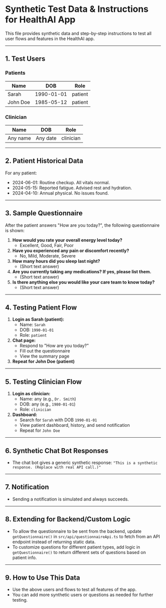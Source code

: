 # Synthetic Test Data & Instructions for HealthAI App

This file provides synthetic data and step-by-step instructions to test all user flows and features in the HealthAI app.

---

## 1. **Test Users**

### **Patients**

| Name     | DOB        | Role    |
| -------- | ---------- | ------- |
| Sarah    | 1990-01-01 | patient |
| John Doe | 1985-05-12 | patient |

### **Clinician**

| Name     | DOB      | Role      |
| -------- | -------- | --------- |
| Any name | Any date | clinician |

---

## 2. **Patient Historical Data**

For any patient:

- 2024-06-01: Routine checkup. All vitals normal.
- 2024-05-15: Reported fatigue. Advised rest and hydration.
- 2024-04-10: Annual physical. No issues found.

---

## 3. **Sample Questionnaire**

After the patient answers "How are you today?", the following questionnaire is shown:

1. **How would you rate your overall energy level today?**
   - Excellent, Good, Fair, Poor
2. **Have you experienced any pain or discomfort recently?**
   - No, Mild, Moderate, Severe
3. **How many hours did you sleep last night?**
   - (Short text answer)
4. **Are you currently taking any medications? If yes, please list them.**
   - (Short text answer)
5. **Is there anything else you would like your care team to know today?**
   - (Short text answer)

---

## 4. **Testing Patient Flow**

1. **Login as Sarah (patient):**
   - Name: `Sarah`
   - DOB: `1990-01-01`
   - Role: `patient`
2. **Chat page:**
   - Respond to "How are you today?"
   - Fill out the questionnaire
   - View the summary page
3. **Repeat for John Doe (patient)**

---

## 5. **Testing Clinician Flow**

1. **Login as clinician:**
   - Name: any (e.g., `Dr. Smith`)
   - DOB: any (e.g., `1980-01-01`)
   - Role: `clinician`
2. **Dashboard:**
   - Search for `Sarah` with DOB `1990-01-01`
   - View patient dashboard, history, and send notification
   - Repeat for `John Doe`

---

## 6. **Synthetic Chat Bot Responses**

- The chat bot gives a generic synthetic response:
  `"This is a synthetic response. (Replace with real API call.)"`

---

## 7. **Notification**

- Sending a notification is simulated and always succeeds.

---

## 8. **Extending for Backend/Custom Logic**

- To allow the questionnaire to be sent from the backend, update `getQuestionnaire()` in `src/api/questionnaireApi.ts` to fetch from an API endpoint instead of returning static data.
- To customize questions for different patient types, add logic in `getQuestionnaire()` to return different sets of questions based on patient info.

---

## 9. **How to Use This Data**

- Use the above users and flows to test all features of the app.
- You can add more synthetic users or questions as needed for further testing.
